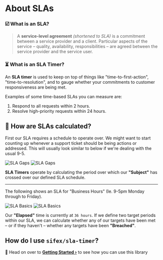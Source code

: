 # About SLAs

### ☑️  What is an SLA?

> A **service-level agreement** _(shortened to SLA)_ is a commitment between a service provider and a client. Particular aspects of the service – quality, availability, responsibilities – are agreed between the service provider and the service user.

### ⏳ What is an SLA Timer?

An **SLA timer** is used to keep on top of things like "time-to-first-action", "time-to-resolution", and to gauge whether your commitments to customer responsiveness are being met. 

Examples of some time-based SLAs you can measure are:

1. Respond to all requests within 2 hours.
2. Resolve high-priority requests within 24 hours.

## 👾 How are SLAs calculated?

First our SLA requires a schedule to operate over. We might want to start counting up whenever a support ticket should be being actions or addressed. This will usually look similar to below if we're dealing with the usual 9-5.  

<a :href="withBase('/images/sla_gaps_light.svg')" class="lg:-mx-16 my-16 lg:my-24 xl:my-32 block">
    <img :src="withBase('/images/sla_gaps_dark.svg')" alt="SLA Gaps" class="w-full hidden dark:block">
    <img :src="withBase('/images/sla_gaps_light.svg')" alt="SLA Gaps" class="w-full dark:hidden">
</a>

**SLA Timers** operate by calculating the period over which our **"Subject"** has crossed over our defined SLA schedule.

---

The following shows an SLA for "Business Hours" (Ie. 9-5pm Monday through to Friday).

<script setup>
import { withBase } from 'vitepress';
</script>


<a :href="withBase('/images/sla_basic_light.svg')" class="lg:-mx-16 my-16 lg:my-24 xl:my-32 block">
    <img :src="withBase('/images/sla_basic_dark.svg')" alt="SLA Basics" class="w-full hidden dark:block">
    <img :src="withBase('/images/sla_basic_light.svg')" alt="SLA Basics" class="w-full dark:hidden">
</a>

Our **"Elapsed"** time is currently at `36 hours`. If we define two target periods within our SLA, we can calculate whether any of our targets have been met – or if they haven't – whether any targets have been **"Breached"**.

## How do I use `sifex/sla-timer`?

🎉 Head on over to **[Getting Started ›](/guide/getting_started.md)** to see how you can use this library